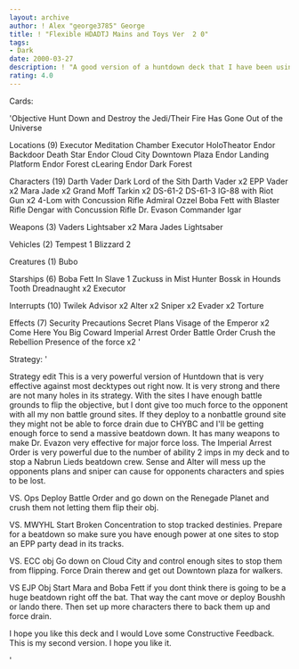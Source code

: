 ```yaml
---
layout: archive
author: ! Alex "george3785" George
title: ! "Flexible HDADTJ Mains and Toys Ver  2 0"
tags:
- Dark
date: 2000-03-27
description: ! "A good version of a huntdown deck that I have been using that works well and causes some surprises. Please dont rate it bad because it is a Huntdown Deck."
rating: 4.0
---
```

Cards: 

'Objective
Hunt Down and Destroy the Jedi/Their Fire Has Gone Out of the Universe

Locations (9)
Executor Meditation Chamber
Executor HoloTheator
Endor Backdoor
Death Star
Endor
Cloud City Downtown Plaza
Endor Landing Platform
Endor Forest cLearing
Endor Dark Forest

Characters (19)
Darth Vader Dark Lord of the Sith
Darth Vader x2
EPP Vader x2
Mara Jade x2
Grand Moff Tarkin x2
DS-61-2
DS-61-3
IG-88 with Riot Gun x2
4-Lom with Concussion Rifle
Admiral Ozzel
Boba Fett with Blaster Rifle
Dengar with Concussion Rifle
Dr. Evason
Commander Igar

Weapons (3)
Vaders Lightsaber x2
Mara Jades Lightsaber

Vehicles (2)
Tempest 1
Blizzard 2

Creatures (1)
Bubo

Starships (6)
Boba Fett In Slave 1
Zuckuss in Mist Hunter
Bossk in Hounds Tooth
Dreadnaught x2
Executor

Interrupts (10)
Twilek Advisor x2
Alter x2
Sniper x2
Evader x2
Torture

Effects (7)
Security Precautions
Secret Plans
Visage of the Emperor x2
Come Here You Big Coward
Imperial Arrest Order
Battle Order
Crush the Rebellion
Presence of the force x2 '

Strategy: '

Strategy
edit This is a very powerful version of Huntdown that is very effective against most decktypes out right now. It is very strong and there are not many holes in its strategy. With the sites I have enough battle grounds to flip the objective, but I dont give too much force to the opponent with all my non battle ground sites. If they deploy to a nonbattle ground site they might not be able to force drain due to CHYBC and I'll be getting enough force to send a massive beatdown down. It has many weapons to make Dr. Evazon very effective for major force loss. The Imperial Arrest Order is very powerful due to the number of ability 2 imps in my deck and to stop a Nabrun Lieds beatdown crew. Sense and Alter will mess up the opponents plans and sniper can cause for opponents characters and spies to be lost.

VS. Ops Deploy Battle Order and go down on the Renegade Planet and crush them not letting them flip their obj.

VS. MWYHL Start Broken Concentration to stop tracked destinies. Prepare for a beatdown so make sure you have enough power at one sites to stop an EPP party dead in its tracks.

VS. ECC obj Go down on Cloud City and control enough sites to stop them from flipping. Force Drain therew and get out Downtown plaza for walkers.

VS EJP Obj Start Mara and Boba Fett if you dont think there is going to be a huge beatdown right off the bat. That way the cant move or deploy Boushh or lando there. Then set up more characters there to back them up and force drain.

I hope you like this deck and I would Love some Constructive Feedback.	This is my second version. I hope you like it.

'